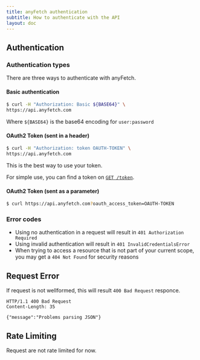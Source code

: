 ```yaml
---
title: anyFetch authentication
subtitle: How to authenticate with the API
layout: doc
---
```


## Authentication
### Authentication types
There are three ways to authenticate with anyFetch.

#### Basic authentication
```sh
$ curl -H "Authorization: Basic ${BASE64}" \
https://api.anyfetch.com
```

Where `${BASE64}` is the base64 encoding for `user:password`

#### OAuth2 Token (sent in a header)
```sh
$ curl -H "Authorization: token OAUTH-TOKEN" \
https://api.anyfetch.com
```
This is the best way to use your token.

For simple use, you can find a token on [`GET /token`](/endpoints/#account-token).

#### OAuth2 Token (sent as a parameter)
```sh
$ curl https://api.anyfetch.com?oauth_access_token=OAUTH-TOKEN
```

### Error codes

* Using no authentication in a request will result in `401 Authorization Required`
* Using invalid authentication will result in `401 InvalidCredentialsError`
* When trying to access a resource that is not part of your current scope, you may get a `404 Not Found` for security reasons

## Request Error
If request is not wellformed, this will result `400 Bad Request` responce.

```http
HTTP/1.1 400 Bad Request
Content-Length: 35

{"message":"Problems parsing JSON"}
```

## Rate Limiting
Request are not rate limited for now.
